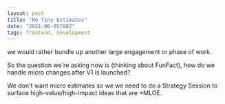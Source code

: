 ```yaml
---
layout: post
title: "No Tiny Estimates"
date: "2021-06-05T08Z"
tags: frontend, development
---
```




we would rather bundle up another large engagement or phase of work.

So the question we're asking now is (thinking about FunFact), how do we handle micro changes after V1 is launched?

We don't want micro estimates so we we need to do a Strategy Session to surface high-value/high-impact ideas that are +MLOE.